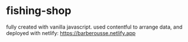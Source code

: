 # fishing-shop
fully created with vanilla javascript.
used contentful to arrange data, and deployed with netlify:
https://barberousse.netlify.app

